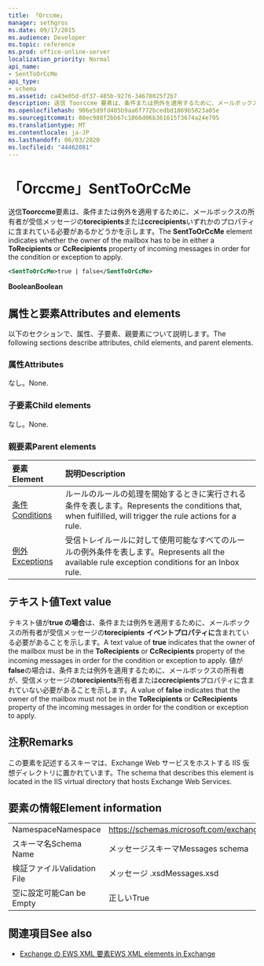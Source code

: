 ```yaml
---
title: 「Orccme」
manager: sethgros
ms.date: 09/17/2015
ms.audience: Developer
ms.topic: reference
ms.prod: office-online-server
localization_priority: Normal
api_name:
- SentToOrCcMe
api_type:
- schema
ms.assetid: ca43e05d-df37-485b-9276-34678025f2b7
description: 送信 Toorccme 要素は、条件または例外を適用するために、メールボックスの所有者が受信メッセージの ToRecipients または CcRecipients いずれかのプロパティに含まれている必要があるかどうかを示します。
ms.openlocfilehash: 906e5d9fd405b9aa6f772bcedbd1869b5023a05e
ms.sourcegitcommit: 88ec988f2bb67c1866d06b361615f3674a24e795
ms.translationtype: MT
ms.contentlocale: ja-JP
ms.lasthandoff: 06/03/2020
ms.locfileid: "44462081"
---
```

# <a name="senttoorccme"></a><span data-ttu-id="61b56-103">「Orccme」</span><span class="sxs-lookup"><span data-stu-id="61b56-103">SentToOrCcMe</span></span>

<span data-ttu-id="61b56-104">送信**Toorccme**要素は、条件または例外を適用するために、メールボックスの所有者が受信メッセージの**torecipients**または**ccrecipients**いずれかのプロパティに含まれている必要があるかどうかを示します。</span><span class="sxs-lookup"><span data-stu-id="61b56-104">The **SentToOrCcMe** element indicates whether the owner of the mailbox has to be in either a **ToRecipients** or **CcRecipients** property of incoming messages in order for the condition or exception to apply.</span></span> 
  
```XML
<SentToOrCcMe>true | false</SentToOrCcMe>
```

 <span data-ttu-id="61b56-105">**Boolean**</span><span class="sxs-lookup"><span data-stu-id="61b56-105">**Boolean**</span></span>
## <a name="attributes-and-elements"></a><span data-ttu-id="61b56-106">属性と要素</span><span class="sxs-lookup"><span data-stu-id="61b56-106">Attributes and elements</span></span>

<span data-ttu-id="61b56-107">以下のセクションで、属性、子要素、親要素について説明します。</span><span class="sxs-lookup"><span data-stu-id="61b56-107">The following sections describe attributes, child elements, and parent elements.</span></span>
  
### <a name="attributes"></a><span data-ttu-id="61b56-108">属性</span><span class="sxs-lookup"><span data-stu-id="61b56-108">Attributes</span></span>

<span data-ttu-id="61b56-109">なし。</span><span class="sxs-lookup"><span data-stu-id="61b56-109">None.</span></span>
  
### <a name="child-elements"></a><span data-ttu-id="61b56-110">子要素</span><span class="sxs-lookup"><span data-stu-id="61b56-110">Child elements</span></span>

<span data-ttu-id="61b56-111">なし。</span><span class="sxs-lookup"><span data-stu-id="61b56-111">None.</span></span>
  
### <a name="parent-elements"></a><span data-ttu-id="61b56-112">親要素</span><span class="sxs-lookup"><span data-stu-id="61b56-112">Parent elements</span></span>

|<span data-ttu-id="61b56-113">**要素**</span><span class="sxs-lookup"><span data-stu-id="61b56-113">**Element**</span></span>|<span data-ttu-id="61b56-114">**説明**</span><span class="sxs-lookup"><span data-stu-id="61b56-114">**Description**</span></span>|
|:-----|:-----|
|[<span data-ttu-id="61b56-115">条件</span><span class="sxs-lookup"><span data-stu-id="61b56-115">Conditions</span></span>](conditions.md) <br/> |<span data-ttu-id="61b56-116">ルールのルールの処理を開始するときに実行される条件を表します。</span><span class="sxs-lookup"><span data-stu-id="61b56-116">Represents the conditions that, when fulfilled, will trigger the rule actions for a rule.</span></span>  <br/> |
|[<span data-ttu-id="61b56-117">例外</span><span class="sxs-lookup"><span data-stu-id="61b56-117">Exceptions</span></span>](exceptions.md) <br/> |<span data-ttu-id="61b56-118">受信トレイルールに対して使用可能なすべてのルールの例外条件を表します。</span><span class="sxs-lookup"><span data-stu-id="61b56-118">Represents all the available rule exception conditions for an Inbox rule.</span></span>  <br/> |
   
## <a name="text-value"></a><span data-ttu-id="61b56-119">テキスト値</span><span class="sxs-lookup"><span data-stu-id="61b56-119">Text value</span></span>

<span data-ttu-id="61b56-120">テキスト値が**true の場合**は、条件または例外を適用するために、メールボックスの所有者が受信メッセージの**torecipients** **イベントプロパティに**含まれている必要があることを示します。</span><span class="sxs-lookup"><span data-stu-id="61b56-120">A text value of **true** indicates that the owner of the mailbox must be in the **ToRecipients** or **CcRecipients** property of the incoming messages in order for the condition or exception to apply.</span></span> <span data-ttu-id="61b56-121">値が**false**の場合は、条件または例外を適用するために、メールボックスの所有者が、受信メッセージの**torecipients**所有者または**ccrecipients**プロパティに含まれていない必要があることを示します。</span><span class="sxs-lookup"><span data-stu-id="61b56-121">A value of **false** indicates that the owner of the mailbox must not be in the **ToRecipients** or **CcRecipients** property of the incoming messages in order for the condition or exception to apply.</span></span> 
  
## <a name="remarks"></a><span data-ttu-id="61b56-122">注釈</span><span class="sxs-lookup"><span data-stu-id="61b56-122">Remarks</span></span>

<span data-ttu-id="61b56-123">この要素を記述するスキーマは、Exchange Web サービスをホストする IIS 仮想ディレクトリに置かれています。</span><span class="sxs-lookup"><span data-stu-id="61b56-123">The schema that describes this element is located in the IIS virtual directory that hosts Exchange Web Services.</span></span>
  
## <a name="element-information"></a><span data-ttu-id="61b56-124">要素の情報</span><span class="sxs-lookup"><span data-stu-id="61b56-124">Element information</span></span>

|||
|:-----|:-----|
|<span data-ttu-id="61b56-125">Namespace</span><span class="sxs-lookup"><span data-stu-id="61b56-125">Namespace</span></span>  <br/> |https://schemas.microsoft.com/exchange/services/2006/messages  <br/> |
|<span data-ttu-id="61b56-126">スキーマ名</span><span class="sxs-lookup"><span data-stu-id="61b56-126">Schema Name</span></span>  <br/> |<span data-ttu-id="61b56-127">メッセージスキーマ</span><span class="sxs-lookup"><span data-stu-id="61b56-127">Messages schema</span></span>  <br/> |
|<span data-ttu-id="61b56-128">検証ファイル</span><span class="sxs-lookup"><span data-stu-id="61b56-128">Validation File</span></span>  <br/> |<span data-ttu-id="61b56-129">メッセージ .xsd</span><span class="sxs-lookup"><span data-stu-id="61b56-129">Messages.xsd</span></span>  <br/> |
|<span data-ttu-id="61b56-130">空に設定可能</span><span class="sxs-lookup"><span data-stu-id="61b56-130">Can be Empty</span></span>  <br/> |<span data-ttu-id="61b56-131">正しい</span><span class="sxs-lookup"><span data-stu-id="61b56-131">True</span></span>  <br/> |
   
## <a name="see-also"></a><span data-ttu-id="61b56-132">関連項目</span><span class="sxs-lookup"><span data-stu-id="61b56-132">See also</span></span>



- [<span data-ttu-id="61b56-133">Exchange の EWS XML 要素</span><span class="sxs-lookup"><span data-stu-id="61b56-133">EWS XML elements in Exchange</span></span>](ews-xml-elements-in-exchange.md)

